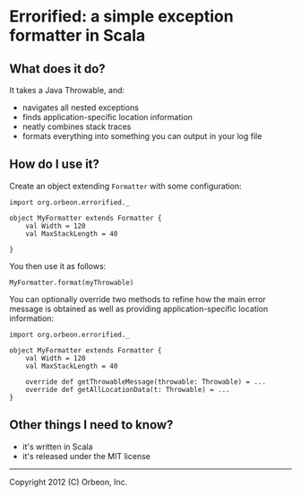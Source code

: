 Errorified: a simple exception formatter in Scala
=================================================

What does it do?
----------------

It takes a Java Throwable, and:

- navigates all nested exceptions
- finds application-specific location information
- neatly combines stack traces
- formats everything into something you can output in your log file

How do I use it?
----------------

Create an object extending `Formatter` with some configuration:

    import org.orbeon.errorified._

    object MyFormatter extends Formatter {
        val Width = 120
        val MaxStackLength = 40

    }

You then use it as follows:

    MyFormatter.format(myThrowable)

You can optionally override two methods to refine how the main error message is obtained as well as providing
application-specific location information:

    import org.orbeon.errorified._

    object MyFormatter extends Formatter {
        val Width = 120
        val MaxStackLength = 40

        override def getThrowableMessage(throwable: Throwable) = ...
        override def getAllLocationData(t: Throwable) = ...
    }

Other things I need to know?
----------------------------

- it's written in Scala
- it's released under the MIT license

---

Copyright 2012 (C) Orbeon, Inc.
